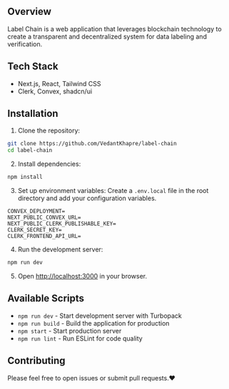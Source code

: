 ## Overview

Label Chain is a web application that leverages blockchain technology to create a transparent and decentralized system for data labeling and verification.

## Tech Stack

- Next.js, React, Tailwind CSS
- Clerk, Convex, shadcn/ui

## Installation

1. Clone the repository:
```bash
git clone https://github.com/VedantKhapre/label-chain
cd label-chain
```

2. Install dependencies:
```bash
npm install
```

3. Set up environment variables:
Create a `.env.local` file in the root directory and add your configuration variables.
```
CONVEX_DEPLOYMENT=
NEXT_PUBLIC_CONVEX_URL=
NEXT_PUBLIC_CLERK_PUBLISHABLE_KEY=
CLERK_SECRET_KEY=
CLERK_FRONTEND_API_URL=
```


4. Run the development server:
```bash
npm run dev
```

5. Open [http://localhost:3000](http://localhost:3000) in your browser.

## Available Scripts

- `npm run dev` - Start development server with Turbopack
- `npm run build` - Build the application for production
- `npm start` - Start production server
- `npm run lint` - Run ESLint for code quality

## Contributing

Please feel free to open issues or submit pull requests.❤️